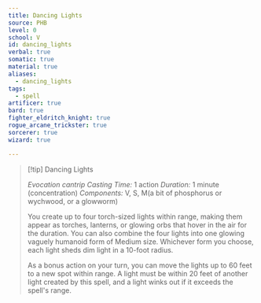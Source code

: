 ```yaml
---
title: Dancing Lights
source: PHB
level: 0
school: V
id: dancing_lights
verbal: true
somatic: true
material: true
aliases:
  - dancing_lights
tags:
  - spell
artificer: true
bard: true
fighter_eldritch_knight: true
rogue_arcane_trickster: true
sorcerer: true
wizard: true

---
```

>[!tip] Dancing Lights
>
> *Evocation cantrip*
> *Casting Time:* 1 action
> *Duration:* 1 minute (concentration)
> *Components:* V, S, M(a bit of phosphorus or wychwood, or a glowworm)
>
>You create up to four torch-sized lights within range, making them appear as torches, lanterns, or glowing orbs that hover in the air for the duration. You can also combine the four lights into one glowing vaguely humanoid form of Medium size. Whichever form you choose, each light sheds dim light in a 10-foot radius.
>
>As a bonus action on your turn, you can move the lights up to 60 feet to a new spot within range. A light must be within 20 feet of another light created by this spell, and a light winks out if it exceeds the spell's range.
>

